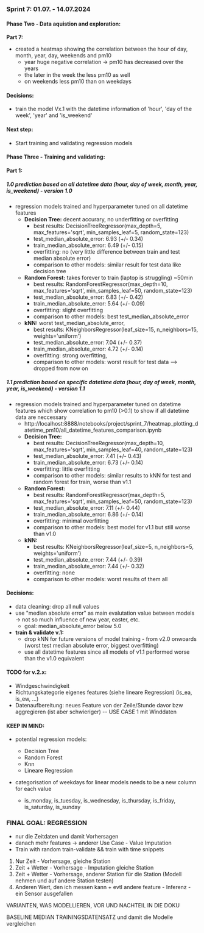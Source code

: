 ### Sprint 7: 01.07. - 14.07.2024

#### Phase Two - Data aquistion and exploration:
__Part 7:__ 
- created a heatmap showing the correlation between the hour of day, month, year, day, weekends and pm10
    - year huge negative correlation -> pm10 has decreased over the years
    - the later in the week the less pm10 as well
    - on weekends less pm10 than on weekdays

#### Decisions:
- train the model Vx.1 with the datetime information of 'hour', 'day of the week', 'year' and 'is_weekend'

#### Next step:
- Start training and validating regression models 

#### Phase Three - Training and validating:
__Part 1:__
##### 1.0 prediction based on all datetime data (hour, day of week, month, year, is_weekend) - version 1.0
- regression models trained and hyperparameter tuned on all datetime features
  - **Decision Tree:** decent accurary, no underfitting or overfitting
      - best results: DecisionTreeRegressor(max_depth=5, max_features='sqrt', min_samples_leaf=5,
                      random_state=123)
      - test_median_absolute_error: 6.93 (+/- 0.34)
      - train_median_absolute_error: 6.49 (+/- 0.15)
      - overfitting: no (very little difference between train and test median absolute error)
      - comparison to other models: similar result for test data like decision tree
  - **Random Forest:** takes forever to train (laptop is struggling) ~50min
      - best results: RandomForestRegressor(max_depth=10, max_features='sqrt', min_samples_leaf=50,
                      random_state=123) 
      - test_median_absolute_error: 6.83 (+/- 0.42)
      - train_median_absolute_error: 5.64 (+/- 0.09)
      - overfitting: slight overfitting
      - comparison to other models: best test_median_absolute_error
  - **kNN:** worst test_median_absolute_error, 
      - best results: KNeighborsRegressor(leaf_size=15, n_neighbors=15, weights='uniform')
      - test_median_absolute_error: 7.04 (+/- 0.37)
      - train_median_absolute_error: 4.72 (+/- 0.14)
      - overfitting: strong overfitting,
      - comparison to other models: worst result for test data --> dropped from now on
        
##### 1.1 prediction based on specific datetime data (hour, day of week, month, year, is_weekend) - version 1.1
- regression models trained and hyperparameter tuned on datetime features which show correlation to pm10 (>0.1) to show if all datetime data are neccessary
    - http://localhost:8888/notebooks/project/sprint_7/heatmap_plotting_datetime_pm10/all_datetime_features_comparison.ipynb
  - **Decision Tree:** 
      - best results: DecisionTreeRegressor(max_depth=10, max_features='sqrt', min_samples_leaf=40,
                      random_state=123)
      - test_median_absolute_error: 7.41 (+/- 0.43)
      - train_median_absolute_error: 6.73 (+/- 0.14)
      - overfitting: little overfitting
      - comparison to other models: similar results to kNN for test and random forest for train, worse than v1.1
  - **Random Forest:** 
      - best results: RandomForestRegressor(max_depth=5, max_features='sqrt', min_samples_leaf=50,
                      random_state=123)
      - test_median_absolute_error: 7.11 (+/- 0.44)
      - train_median_absolute_error: 6.86 (+/- 0.14)
      - overfitting: minimal overfitting 
      - comparison to other models: best model for v1.1 but still worse than v1.0
  - **kNN:**  
      - best results: KNeighborsRegressor(leaf_size=5, n_neighbors=5, weights='uniform')
      - test_median_absolute_error: 7.44 (+/- 0.39)
      - train_median_absolute_error: 7.44 (+/- 0.32)
      - overfitting: none
      - comparison to other models: worst results of them all 

#### Decisions:
- data cleaning: drop all null values
- use "median absolute error" as main evalutation value between models -> not so much influence of new year, easter, etc.
    - goal: median_absolute_error below 5.0 
- **train & validate v.1:**
    - drop kNN for future versions of model training - from v2.0 onwoards (worst test median absolute error, biggest overfitting)
    - use all datetime features since all models of v1.1 performed worse than the v1.0 equivalent

#### TODO for v.2.x:
- Windgeschwindigkeit
- Richtungskategorie eigenes features (siehe lineare Regression) (is_ea, is_ew, ...)
- Datenaufbereitung: neues Feature von der Zeile/Stunde davor bzw aggregieren (ist aber schwieriger) -- USE CASE 1 mit Winddaten

#### KEEP IN MIND:
- potential regression models: 
    - Decision Tree
    - Random Forest
    - Knn
    - Lineare Regression

- categorisation of weekdays for linear models needs to be a new column for each value
    - is_monday, is_tuesday, is_wednesday, is_thursday, is_friday, is_saturday, is_sunday

### FINAL GOAL: REGRESSION
- nur die Zeitdaten und damit Vorhersagen
- danach mehr features -> anderer Use Case - Value Imputation
- Train with random train-validate && train with time snippets

1. Nur Zeit - Vorhersage, gleiche Station
2. Zeit + Wetter - Vorhersage - Imputation gleiche Station
3. Zeit + Wetter - Vorhersage, anderer Station für die Station (Modell nehmen und auf andere Station testen)
4. Anderen Wert, den ich messen kann + evtl andere feature - Inferenz - ein Sensor ausgefallen

VARIANTEN, WAS MODELLIEREN, VOR UND NACHTEIL IN DIE DOKU

BASELINE MEDIAN TRAININGSDATENSATZ und damit die Modelle vergleichen